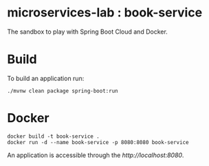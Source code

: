 # microservices-lab : book-service
The sandbox to play with Spring Boot Cloud and Docker.

# Build
To build an application run:
```
./mvnw clean package spring-boot:run
```

# Docker
```
docker build -t book-service .   
docker run -d --name book-service -p 8080:8080 book-service
```

An application is accessible through the _http://localhost:8080_.
